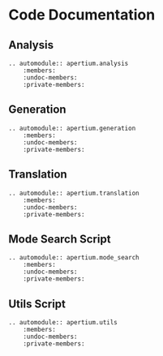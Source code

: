 Code Documentation
==================

Analysis
--------

```eval_rst
.. automodule:: apertium.analysis
    :members:
    :undoc-members:
    :private-members:
```

Generation
----------

```eval_rst
.. automodule:: apertium.generation
    :members:
    :undoc-members:
    :private-members:
```

Translation
-----------

```eval_rst
.. automodule:: apertium.translation
    :members:
    :undoc-members:
    :private-members:
```

Mode Search Script
------------------

```eval_rst
.. automodule:: apertium.mode_search
    :members:
    :undoc-members:
    :private-members:
```

Utils Script
------------

```eval_rst
.. automodule:: apertium.utils
    :members:
    :undoc-members:
    :private-members:
```